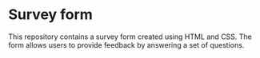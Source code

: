 # Survey form

This repository contains a survey form created using HTML and CSS. The form allows users to provide feedback by answering a set of questions.
